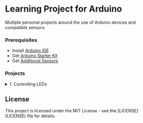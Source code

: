 # Learning Project for Arduino

Multiple personal projects around the use of Arduino devices and compatible sensors.

### Prerequisites

- Install [Arduino IDE](https://www.arduino.cc/)
- Get [Arduino Starter Kit](https://www.sgbotic.com/index.php?dispatch=products.view&product_id=1429)
- Get [Additional Sensors](https://www.dx.com/p/arduno-37-in-1-sensor-module-kit-black-2016490.html)

### Projects

<details>
<summary>1. Controlling LEDs</summary>
<p>
  [Project Link](1. Controlling_LEDs/README.md)
  ![](1. Controlling_LEDs/Controlling_LEDs_Demo.gif)
</p>
</details>

## License

This project is licensed under the MIT License - see the [LICENSE] (LICENSE) file for details.
